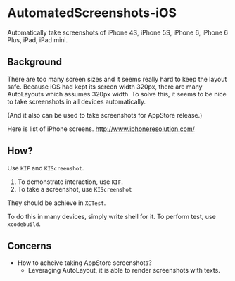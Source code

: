 AutomatedScreenshots-iOS
========================

Automatically take screenshots of iPhone 4S, iPhone 5S, iPhone 6, iPhone 6 Plus, iPad, iPad mini.

Background
---

There are too many screen sizes and it seems really hard to keep the layout safe.
Because iOS had kept its screen width 320px, there are many AutoLayouts which assumes 320px width.
To solve this, it seems to be nice to take screenshots in all devices automatically.

(And it also can be used to take screenshots for AppStore release.)

Here is list of iPhone screens. http://www.iphoneresolution.com/

How?
---

Use `KIF` and `KIScreenshot`.

1. To demonstrate interaction, use `KIF`.
2. To take a screenshot, use `KIScreenshot`

They should be achieve in `XCTest`.

To do this in many devices, simply write shell for it. To perform test, use `xcodebuild`.

Concerns
---

- How to acheive taking AppStore screenshots?
  * Leveraging AutoLayout, it is able to render screenshots with texts.
